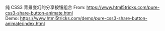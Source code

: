 纯 CSS3 背景变幻的分享按钮组合
From: https://www.html5tricks.com/pure-css3-share-button-animate.html  
Demo: https://www.html5tricks.com/demo/pure-css3-share-button-animate/index.html
